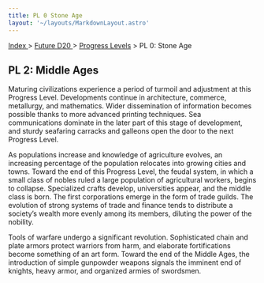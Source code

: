 ```yaml
---
title: PL 0 Stone Age
layout: '~/layouts/MarkdownLayout.astro'
---
```



[ Index ](/) > [ Future D20 ](/future.d20.srd) > [Progress Levels](/future.d20.srd/progress.levels) > PL 0: Stone Age

## PL 2: Middle Ages

Maturing civilizations experience a period of turmoil and adjustment at this
Progress Level. Developments continue in architecture, commerce, metallurgy,
and mathematics. Wider dissemination of information becomes possible thanks to
more advanced printing techniques. Sea communications dominate in the later
part of this stage of development, and sturdy seafaring carracks and galleons
open the door to the next Progress Level.

As populations increase and knowledge of agriculture evolves, an increasing
percentage of the population relocates into growing cities and towns. Toward
the end of this Progress Level, the feudal system, in which a small class of
nobles ruled a large population of agricultural workers, begins to collapse.
Specialized crafts develop, universities appear, and the middle class is born.
The first corporations emerge in the form of trade guilds. The evolution of
strong systems of trade and finance tends to distribute a society’s wealth
more evenly among its members, diluting the power of the nobility.

Tools of warfare undergo a significant revolution. Sophisticated chain and
plate armors protect warriors from harm, and elaborate fortifications become
something of an art form. Toward the end of the Middle Ages, the introduction
of simple gunpowder weapons signals the imminent end of knights, heavy armor,
and organized armies of swordsmen.

